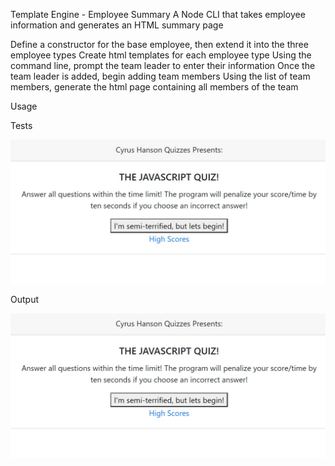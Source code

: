 Template Engine - Employee Summary
A Node CLI that takes employee information and generates an HTML summary page

Define a constructor for the base employee, then extend it into the three employee types
Create html templates for each employee type
Using the command line, prompt the team leader to enter their information
Once the team leader is added, begin adding team members
Using the list of team members, generate the html page containing all members of the team

Usage



Tests

![Alt-text](https://github.com/cyraneous/hwk-4-code-quiz/blob/master/assets/Homework%204-1.JPG)

Output

![Alt-text](https://github.com/cyraneous/hwk-4-code-quiz/blob/master/assets/Homework%204-1.JPG)
